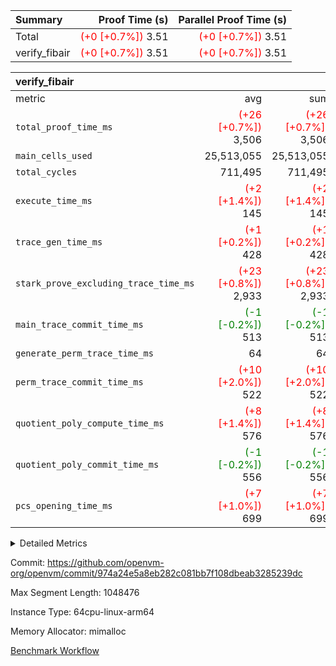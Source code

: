 | Summary | Proof Time (s) | Parallel Proof Time (s) |
|:---|---:|---:|
| Total | <span style='color: red'>(+0 [+0.7%])</span> 3.51 | <span style='color: red'>(+0 [+0.7%])</span> 3.51 |
| verify_fibair | <span style='color: red'>(+0 [+0.7%])</span> 3.51 | <span style='color: red'>(+0 [+0.7%])</span> 3.51 |


| verify_fibair |||||
|:---|---:|---:|---:|---:|
|metric|avg|sum|max|min|
| `total_proof_time_ms ` | <span style='color: red'>(+26 [+0.7%])</span> 3,506 | <span style='color: red'>(+26 [+0.7%])</span> 3,506 | <span style='color: red'>(+26 [+0.7%])</span> 3,506 | <span style='color: red'>(+26 [+0.7%])</span> 3,506 |
| `main_cells_used     ` |  25,513,055 |  25,513,055 |  25,513,055 |  25,513,055 |
| `total_cycles        ` |  711,495 |  711,495 |  711,495 |  711,495 |
| `execute_time_ms     ` | <span style='color: red'>(+2 [+1.4%])</span> 145 | <span style='color: red'>(+2 [+1.4%])</span> 145 | <span style='color: red'>(+2 [+1.4%])</span> 145 | <span style='color: red'>(+2 [+1.4%])</span> 145 |
| `trace_gen_time_ms   ` | <span style='color: red'>(+1 [+0.2%])</span> 428 | <span style='color: red'>(+1 [+0.2%])</span> 428 | <span style='color: red'>(+1 [+0.2%])</span> 428 | <span style='color: red'>(+1 [+0.2%])</span> 428 |
| `stark_prove_excluding_trace_time_ms` | <span style='color: red'>(+23 [+0.8%])</span> 2,933 | <span style='color: red'>(+23 [+0.8%])</span> 2,933 | <span style='color: red'>(+23 [+0.8%])</span> 2,933 | <span style='color: red'>(+23 [+0.8%])</span> 2,933 |
| `main_trace_commit_time_ms` | <span style='color: green'>(-1 [-0.2%])</span> 513 | <span style='color: green'>(-1 [-0.2%])</span> 513 | <span style='color: green'>(-1 [-0.2%])</span> 513 | <span style='color: green'>(-1 [-0.2%])</span> 513 |
| `generate_perm_trace_time_ms` |  64 |  64 |  64 |  64 |
| `perm_trace_commit_time_ms` | <span style='color: red'>(+10 [+2.0%])</span> 522 | <span style='color: red'>(+10 [+2.0%])</span> 522 | <span style='color: red'>(+10 [+2.0%])</span> 522 | <span style='color: red'>(+10 [+2.0%])</span> 522 |
| `quotient_poly_compute_time_ms` | <span style='color: red'>(+8 [+1.4%])</span> 576 | <span style='color: red'>(+8 [+1.4%])</span> 576 | <span style='color: red'>(+8 [+1.4%])</span> 576 | <span style='color: red'>(+8 [+1.4%])</span> 576 |
| `quotient_poly_commit_time_ms` | <span style='color: green'>(-1 [-0.2%])</span> 556 | <span style='color: green'>(-1 [-0.2%])</span> 556 | <span style='color: green'>(-1 [-0.2%])</span> 556 | <span style='color: green'>(-1 [-0.2%])</span> 556 |
| `pcs_opening_time_ms ` | <span style='color: red'>(+7 [+1.0%])</span> 699 | <span style='color: red'>(+7 [+1.0%])</span> 699 | <span style='color: red'>(+7 [+1.0%])</span> 699 | <span style='color: red'>(+7 [+1.0%])</span> 699 |



<details>
<summary>Detailed Metrics</summary>

|  | verify_program_compile_ms | total_cells | stark_prove_excluding_trace_time_ms | quotient_poly_compute_time_ms | quotient_poly_commit_time_ms | perm_trace_commit_time_ms | pcs_opening_time_ms | main_trace_commit_time_ms |
| --- | --- | --- | --- | --- | --- | --- | --- |
|  | 4 | 65,536 | 68 | 3 | 14 | 0 | 32 | 17 | 

| air_name | rows | quotient_deg | main_cols | interactions | constraints | cells |
| --- | --- | --- | --- | --- | --- | --- |
| AccessAdapterAir<2> |  | 4 |  | 5 | 12 |  | 
| AccessAdapterAir<4> |  | 4 |  | 5 | 12 |  | 
| AccessAdapterAir<8> |  | 4 |  | 5 | 12 |  | 
| FibonacciAir | 32,768 | 1 | 2 |  | 5 | 65,536 | 
| FriReducedOpeningAir |  | 4 |  | 35 | 59 |  | 
| NativePoseidon2Air<BabyBearParameters>, 1> |  | 4 |  | 31 | 302 |  | 
| PhantomAir |  | 4 |  | 3 | 4 |  | 
| ProgramAir |  | 1 |  | 1 | 4 |  | 
| VariableRangeCheckerAir |  | 1 |  | 1 | 4 |  | 
| VmAirWrapper<BranchNativeAdapterAir, BranchEqualCoreAir<1> |  | 2 |  | 11 | 23 |  | 
| VmAirWrapper<JalNativeAdapterAir, JalCoreAir> |  | 4 |  | 7 | 6 |  | 
| VmAirWrapper<NativeAdapterAir<2, 0>, PublicValuesCoreAir> |  | 4 |  | 11 | 22 |  | 
| VmAirWrapper<NativeAdapterAir<2, 1>, FieldArithmeticCoreAir> |  | 4 |  | 15 | 23 |  | 
| VmAirWrapper<NativeLoadStoreAdapterAir<1>, NativeLoadStoreCoreAir<1> |  | 4 |  | 15 | 20 |  | 
| VmAirWrapper<NativeLoadStoreAdapterAir<4>, NativeLoadStoreCoreAir<4> |  | 4 |  | 15 | 20 |  | 
| VmAirWrapper<NativeVectorizedAdapterAir<4>, FieldExtensionCoreAir> |  | 4 |  | 15 | 23 |  | 
| VmConnectorAir |  | 4 |  | 3 | 8 |  | 
| VolatileBoundaryAir |  | 4 |  | 4 | 16 |  | 

| group | trace_gen_time_ms | total_proof_time_ms | total_cycles | total_cells | stark_prove_excluding_trace_time_ms | quotient_poly_compute_time_ms | quotient_poly_commit_time_ms | perm_trace_commit_time_ms | pcs_opening_time_ms | main_trace_commit_time_ms | main_cells_used | generate_perm_trace_time_ms | execute_time_ms |
| --- | --- | --- | --- | --- | --- | --- | --- | --- | --- | --- | --- | --- | --- |
| verify_fibair | 428 | 3,506 | 711,495 | 72,898,584 | 2,933 | 576 | 556 | 522 | 699 | 513 | 25,513,055 | 64 | 145 | 

| group | air_name | rows | prep_cols | perm_cols | main_cols | cells |
| --- | --- | --- | --- | --- | --- | --- |
| verify_fibair | AccessAdapterAir<2> | 131,072 |  | 16 | 11 | 3,538,944 | 
| verify_fibair | AccessAdapterAir<4> | 65,536 |  | 16 | 13 | 1,900,544 | 
| verify_fibair | AccessAdapterAir<8> | 32,768 |  | 16 | 17 | 1,081,344 | 
| verify_fibair | FriReducedOpeningAir | 512 |  | 76 | 64 | 71,680 | 
| verify_fibair | NativePoseidon2Air<BabyBearParameters>, 1> | 8,192 |  | 36 | 348 | 3,145,728 | 
| verify_fibair | PhantomAir | 16,384 |  | 8 | 6 | 229,376 | 
| verify_fibair | ProgramAir | 8,192 |  | 8 | 10 | 147,456 | 
| verify_fibair | VariableRangeCheckerAir | 262,144 | 2 | 8 | 1 | 2,359,296 | 
| verify_fibair | VmAirWrapper<BranchNativeAdapterAir, BranchEqualCoreAir<1> | 262,144 |  | 28 | 23 | 13,369,344 | 
| verify_fibair | VmAirWrapper<JalNativeAdapterAir, JalCoreAir> | 32,768 |  | 12 | 10 | 720,896 | 
| verify_fibair | VmAirWrapper<NativeAdapterAir<2, 1>, FieldArithmeticCoreAir> | 524,288 |  | 20 | 30 | 26,214,400 | 
| verify_fibair | VmAirWrapper<NativeLoadStoreAdapterAir<1>, NativeLoadStoreCoreAir<1> | 262,144 |  | 36 | 25 | 15,990,784 | 
| verify_fibair | VmAirWrapper<NativeLoadStoreAdapterAir<4>, NativeLoadStoreCoreAir<4> | 16,384 |  | 36 | 34 | 1,146,880 | 
| verify_fibair | VmAirWrapper<NativeVectorizedAdapterAir<4>, FieldExtensionCoreAir> | 8,192 |  | 20 | 40 | 491,520 | 
| verify_fibair | VmConnectorAir | 2 | 1 | 8 | 4 | 24 | 
| verify_fibair | VolatileBoundaryAir | 131,072 |  | 8 | 11 | 2,490,368 | 

</details>


Commit: https://github.com/openvm-org/openvm/commit/974a24e5a8eb282c081bb7f108dbeab3285239dc

Max Segment Length: 1048476

Instance Type: 64cpu-linux-arm64

Memory Allocator: mimalloc

[Benchmark Workflow](https://github.com/openvm-org/openvm/actions/runs/12765653432)
